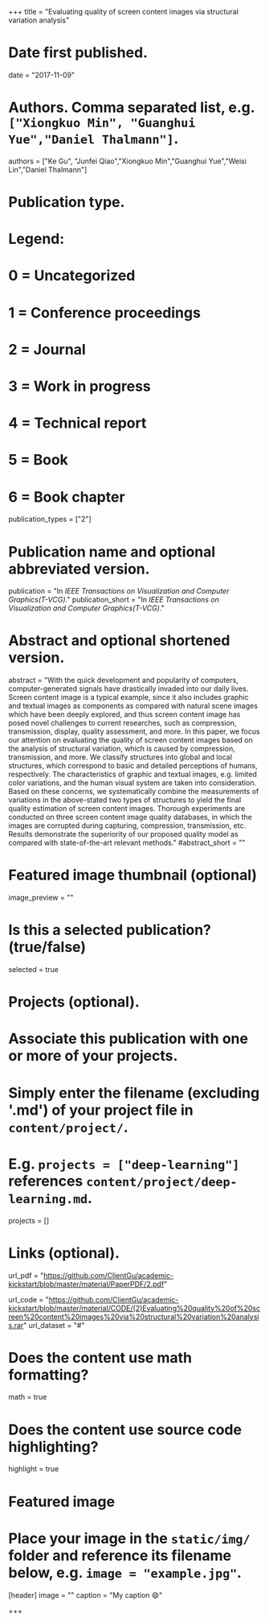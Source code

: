 +++
title = "Evaluating quality of screen content images via structural variation analysis"

# Date first published.
date = "2017-11-09"

# Authors. Comma separated list, e.g. `["Xiongkuo Min", "Guanghui Yue","Daniel Thalmann"]`.
authors = ["Ke Gu", "Junfei Qiao","Xiongkuo Min","Guanghui Yue","Weisi Lin","Daniel Thalmann"]
# Publication type.
# Legend:
# 0 = Uncategorized
# 1 = Conference proceedings
# 2 = Journal
# 3 = Work in progress
# 4 = Technical report
# 5 = Book
# 6 = Book chapter
publication_types = ["2"]

# Publication name and optional abbreviated version.
publication = "In *IEEE Transactions on Visualization and Computer Graphics(T-VCG)*."
publication_short = "In *IEEE Transactions on Visualization and Computer Graphics(T-VCG)*."

# Abstract and optional shortened version.
abstract = "With the quick development and popularity of computers, computer-generated signals have drastically invaded into our daily lives. Screen content image is a typical example, since it also includes graphic and textual images as components as compared with natural scene images which have been deeply explored, and thus screen content image has posed novel challenges to current researches, such as compression, transmission, display, quality assessment, and more. In this paper, we focus our attention on evaluating the quality of screen content images based on the analysis of structural variation, which is caused by compression, transmission, and more. We classify structures into global and local structures, which correspond to basic and detailed perceptions of humans, respectively. The characteristics of graphic and textual images, e.g. limited color variations, and the human visual system are taken into consideration. Based on these concerns, we systematically combine the measurements of variations in the above-stated two types of structures to yield the final quality estimation of screen content images. Thorough experiments are conducted on three screen content image quality databases, in which the images are corrupted during capturing, compression, transmission, etc. Results demonstrate the superiority of our proposed quality model as compared with state-of-the-art relevant methods."
#abstract_short = ""

# Featured image thumbnail (optional)
image_preview = ""

# Is this a selected publication? (true/false)
selected = true

# Projects (optional).
#   Associate this publication with one or more of your projects.
#   Simply enter the filename (excluding '.md') of your project file in `content/project/`.
#   E.g. `projects = ["deep-learning"]` references `content/project/deep-learning.md`.
projects = []

# Links (optional).
url_pdf = "https://github.com/ClientGu/academic-kickstart/blob/master/material/PaperPDF/2.pdf"

url_code = "https://github.com/ClientGu/academic-kickstart/blob/master/material/CODE/(2)Evaluating%20quality%20of%20screen%20content%20images%20via%20structural%20variation%20analysis.rar"
url_dataset = "#"

# Does the content use math formatting?
math = true

# Does the content use source code highlighting?
highlight = true

# Featured image
# Place your image in the `static/img/` folder and reference its filename below, e.g. `image = "example.jpg"`.
[header]
image = ""
caption = "My caption 😄"

+++
